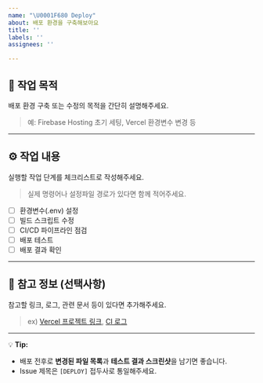 ```yaml
---
name: "\U0001F680 Deploy"
about: 배포 환경을 구축해보아요
title: ''
labels: ''
assignees: ''

---
```


## 🧩 작업 목적  
배포 환경 구축 또는 수정의 목적을 간단히 설명해주세요.  
> 예: Firebase Hosting 초기 세팅, Vercel 환경변수 변경 등  

---

## ⚙️ 작업 내용  
실행할 작업 단계를 체크리스트로 작성해주세요.  
> 실제 명령어나 설정파일 경로가 있다면 함께 적어주세요.  

- [ ] 환경변수(.env) 설정  
- [ ] 빌드 스크립트 수정  
- [ ] CI/CD 파이프라인 점검  
- [ ] 배포 테스트  
- [ ] 배포 결과 확인  

---

## 📎 참고 정보 (선택사항)  
참고할 링크, 로그, 관련 문서 등이 있다면 추가해주세요.  
> ex) [Vercel 프로젝트 링크](https://vercel.com/...), [CI 로그](https://github.com/...)  

---

💡 **Tip:**  
- 배포 전후로 **변경된 파일 목록**과 **테스트 결과 스크린샷**을 남기면 좋습니다.  
- Issue 제목은 `[DEPLOY]` 접두사로 통일해주세요.
